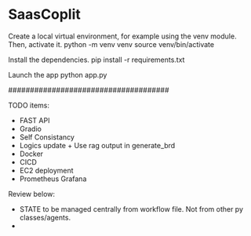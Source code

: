 # SaasCoplit

Create a local virtual environment, for example using the venv module. Then, activate it. 
python -m venv venv 
source venv/bin/activate

Install the dependencies. pip install -r requirements.txt

Launch the app python app.py

#####################################

TODO items:
- FAST API
- Gradio
- Self Consistancy
- Logics update + Use rag output in generate_brd
- Docker
- CICD
- EC2 deployment
- Prometheus Grafana

Review below:
- STATE to be managed centrally from workflow file. Not from other py classes/agents.
- 